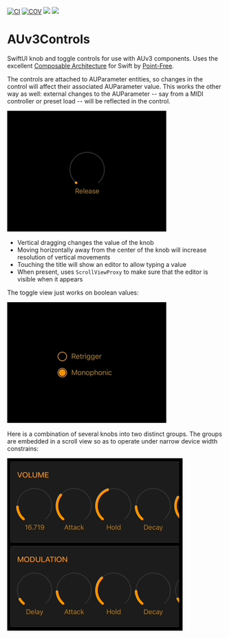 [![CI](https://github.com/bradhowes/AUv3Controls/workflows/CI/badge.svg)](https://github.com/bradhowes/AUv3Controls)
[![COV](https://img.shields.io/endpoint?url=https://gist.githubusercontent.com/bradhowes/09b95180719ff3c213d0d57a87f5202e/raw/AUv3Controls-coverage.json)](https://github.com/bradhowes/AUv3Controls/blob/main/.github/workflows/CI.yml)
[![](https://img.shields.io/endpoint?url=https%3A%2F%2Fswiftpackageindex.com%2Fapi%2Fpackages%2Fbradhowes%2FAUv3Controls%2Fbadge%3Ftype%3Dswift-versions)](https://swiftpackageindex.com/bradhowes/AUv3Controls)
[![](https://img.shields.io/endpoint?url=https%3A%2F%2Fswiftpackageindex.com%2Fapi%2Fpackages%2Fbradhowes%2FAUv3Controls%2Fbadge%3Ftype%3Dplatforms)](https://swiftpackageindex.com/bradhowes/AUv3Controls)

# AUv3Controls

SwiftUI knob and toggle controls for use with AUv3 components. Uses the excellent
[Composable Architecture](https://github.com/pointfreeco/swift-composable-architecture) for Swift by
[Point-Free](https://www.pointfree.co).

The controls are attached to AUParameter entities, so changes in the control will affect their associated AUParameter
value. This works the other way as well: external changes to the AUParameter -- say from a MIDI controller or
preset load -- will be reflected in the control.

![](https://github.com/bradhowes/AUv3Controls/blob/main/demo.gif?raw=true)

* Vertical dragging changes the value of the knob
* Moving horizontally away from the center of the knob will increase resolution of vertical movements
* Touching the title will show an editor to allow typing a value
* When present, uses `ScrollViewProxy` to make sure that the editor is visible when it appears

The toggle view just works on boolean values:

![](https://github.com/bradhowes/AUv3Controls/blob/main/toggle.gif?raw=true)

Here is a combination of several knobs into two distinct groups. The groups are embedded in a scroll view so as to
operate under narrow device width constrains:

![](https://github.com/bradhowes/AUv3Controls/blob/main/envelopes.gif?raw=true)
